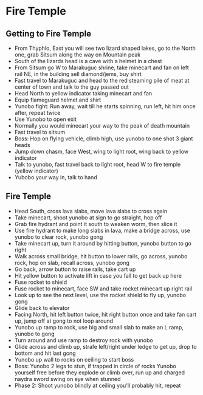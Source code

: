 # Fire Temple

## Getting to Fire Temple
- From Thyphlo, East you will see two lizard shaped lakes, go to the North one, grab Sitsum along the way on Mountain peak
- South of the lizards head is a cave with a helmet in a chest
- From Sitsum go W to Marakuguc shrine, take minecart and fan on left rail NE, in the building sell diamond/jems, buy shirt
- Fast travel to Marakuguc and head to the red steaming pile of meat at center of town and talk to the guy passed out
- Head North to yellow indicator taking minecart and fan
- Equip flameguard helmet and shirt
- Yunobo fight: Run away, wait till he starts spinning, run left, hit him once after, repeat twice
- Use Yunobo to open exit
- Normally you would minecart your way to the peak of death mountain
- Fast travel to sitsum
- Boss: Hop on flying vehicle, climb high, use yunobo to one shot 3 giant heads
- Jump down chasm, face West, wing to light root, wing back to yellow indicator
- Talk to yunobo, fast travel back to light root, head W to fire temple (yellow indicator)
- Yubobo your way in, talk to hand

## Fire Temple
- Head South, cross lava slabs, move lava slabs to cross again
- Take minecart, shoot yunobo at sign to go straight, hop off
- Grab fire hydrant and point it south to weaken worm, then slice it
- Use fire hydrant to make long slabs in lava, make a bridge across, use yunobo to clear rock, yunobo gong
- Take minecart up, turn it around by hitting button, yunobo button to go right
- Walk across small bridge, hit button to lower rails, go across, yunobo rock, hop on slab, recall across, yunobo gong
- Go back, arrow button to raise rails, take cart up
- Hit yellow button to activate lift in case you fall to get back up here
- Fuse rocket to shield
- Fuse rocket to minecart, face SW and take rocket minecart up right rail
- Look up to see the next level, use the rocket shield to fly up, yunobo gong
- Glide back to elevator
- Facing North, hit left button twice, hit right button once and take fan cart up, jump off at gong to not loop around
- Yunobo up ramp to rock, use big and small slab to make an L ramp, yunobo to gong
- Turn around and use ramp to destroy rock with yunobo
- Glide across and climb up, strafe left/right under ledge to get up, drop to bottom and hit last gong
- Yunobo up wall to rocks on ceiling to start boss
- Boss: Yunobo 2 legs to stun, if trapped in circle of rocks Yunobo yourself free before they explode or climb over, run up and charged naydra sword swing on eye when stunned
- Phase 2: Shoot yunobo blindly at ceiling you'll probably hit, repeat
